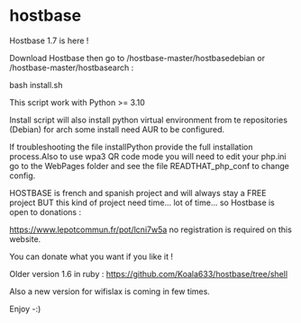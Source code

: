 



# hostbase

Hostbase 1.7 is here !

Download Hostbase then go to /hostbase-master/hostbasedebian or /hostbase-master/hostbasearch :

bash install.sh

This script work with Python >= 3.10

Install script will also install python virtual environment from te repositories (Debian) for arch some install need AUR to be configured.

If troubleshooting the file installPython provide the full installation process.Also to use wpa3 QR code mode you will need to edit your php.ini go to the WebPages folder and see the file READTHAT_php_conf to change config.

HOSTBASE is french and spanish project and will always stay a FREE project BUT this kind of project need time... lot of time... so Hostbase is open to donations :

https://www.lepotcommun.fr/pot/lcni7w5a    no registration is required on this website.

You can donate what you want if you like it ! 

Older version 1.6 in ruby : https://github.com/Koala633/hostbase/tree/shell

Also a new version for wifislax is coming in few times.

Enjoy -:)
